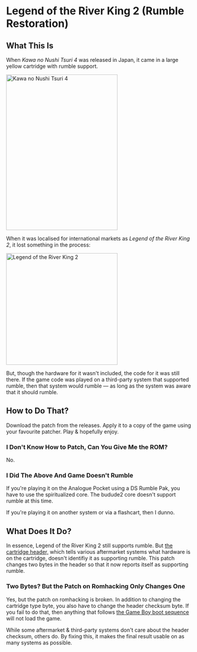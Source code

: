 # Legend of the River King 2 (Rumble Restoration)

## What This Is

When _Kawa no Nushi Tsuri 4_ was released in Japan, it came in a large yellow cartridge with rumble support.

<img width="300" height="418" alt="Kawa no Nushi Tsuri 4" src="https://github.com/user-attachments/assets/09263e67-aa79-460e-9698-8ce4e9e4ddc9" />

When it was localised for international markets as _Legend of the River King 2_, it lost something in the process:

<img width="300" alt="Legend of the River King 2" src="https://github.com/user-attachments/assets/d1ac357d-8d9c-47ed-962d-5c62cfdb4fda" />

But, though the hardware for it wasn't included, the code for it was still there. If the game code was played on a third-party system that supported rumble, then that system would rumble — as long as the system was aware that it should rumble.

## How to Do That?

Download the patch from the releases. Apply it to a copy of the game using your favourite patcher. Play & hopefully enjoy.

### I Don't Know How to Patch, Can You Give Me the ROM?

No.

### I Did The Above And Game Doesn't Rumble

If you're playing it on the Analogue Pocket using a DS Rumble Pak, you have to use the spiritualized core. The budude2 core doesn't support rumble at this time.

If you're playing it on another system or via a flashcart, then I dunno.

## What Does It Do?

In essence, Legend of the River King 2 still supports rumble. But [the cartridge header,](https://gbdev.io/pandocs/The_Cartridge_Header.html) which tells various aftermarket systems what hardware is on the cartridge, doesn't identifiy it as supporting rumble. This patch changes two bytes in the header so that it now reports itself as supporting rumble.

### Two Bytes? But the Patch on Romhacking Only Changes One

Yes, but the patch on romhacking is broken. In addition to changing the cartridge type byte, you also have to change the header checksum byte. If you fail to do that, then anything that follows [the Game Boy boot sequence](https://gbdev.io/pandocs/Power_Up_Sequence.html) will not load the game.

While some aftermarket & third-party systems don't care about the header checksum, others do. By fixing this, it makes the final result usable on as many systems as possible.
